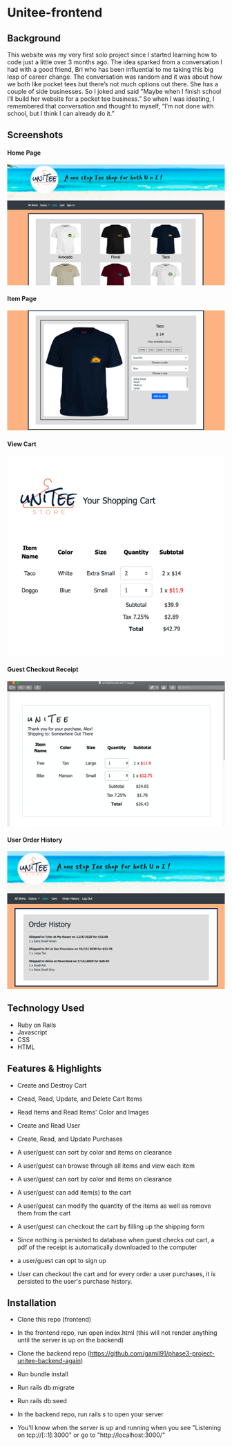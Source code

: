 # Unitee-frontend

## Background

This website was my very first solo project since I started learning how to code just a little over 3 months ago. The idea sparked from a conversation I had with a good friend, Bri who has been influential to me taking this big leap of career change. The conversation was random and it was about how we both like pocket tees but there’s not much options out there. She has a couple of side businesses.  So I joked and said "Maybe when I finish school I’ll build her website for a pocket tee business.” So when I was ideating, I remembered that conversation and thought to myself, “I’m not done with school, but I think I can already do it.”


## Screenshots

#### Home Page
![Home Page](https://github.com/gamil91/phase3-project-unitee-frontend/blob/main/src/images/home.png)

#### Item Page
![Item Page](https://github.com/gamil91/phase3-project-unitee-frontend/blob/main/src/images/item.png)

#### View Cart
![Cart](https://github.com/gamil91/phase3-project-unitee-frontend/blob/main/src/images/viewCart.png)

#### Guest Checkout Receipt
![Receipt](https://github.com/gamil91/phase3-project-unitee-frontend/blob/main/src/images/receiptPdf.png)

#### User Order History
![UserOrderHistory](https://github.com/gamil91/phase3-project-unitee-frontend/blob/main/src/images/userOrderHistory.png)

## Technology Used

- Ruby on Rails
- Javascript
- CSS
- HTML

## Features & Highlights

- Create and Destroy Cart
- Cread, Read, Update, and Delete Cart Items
- Read Items and Read Items' Color and Images
- Create and Read User
- Create, Read, and Update Purchases

- A user/guest can sort by color and items on clearance
- A user/guest can browse through all items and view each item
- A user/guest can sort by color and items on clearance
- A user/guest can add item(s) to the cart
- A user/guest can modify the quantity of the items as well as remove them from the cart
- A user/guest can checkout the cart by filling up the shipping form 
- Since nothing is persisted to database when guest checks out cart, a pdf of the receipt is automatically downloaded to the computer
- a user/guest can opt to sign up 
- User can checkout the cart and for every order a user purchases, it is persisted to the user's purchase history.


## Installation

- Clone this repo (frontend)
- In the frontend repo, run open index.html (this will not render anything until the server is up on the backend)

- Clone the backend repo (https://github.com/gamil91/phase3-project-unitee-backend-again)
- Run bundle install
- Run rails db:migrate
- Run rails db:seed
- In the backend repo, run rails s to open your server
- You'll know when the server is up and running when you see "Listening on tcp://[::1]:3000" or go to "http://localhost:3000/"


